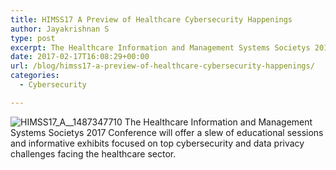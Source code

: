 ```yaml
---
title: HIMSS17 A Preview of Healthcare Cybersecurity Happenings
author: Jayakrishnan S
type: post
excerpt: The Healthcare Information and Management Systems Societys 2017 Conference will offer a slew of educational sessions and informative exhibits focused on top cybersecurity and data privacy challenges facing the healthcare sector.
date: 2017-02-17T16:08:29+00:00
url: /blog/himss17-a-preview-of-healthcare-cybersecurity-happenings/
categories:
  - Cybersecurity

---
```

![HIMSS17_A__1487347710](/img/blog/HIMSS17_A__1487347710-300x181.jpg#center)
The Healthcare Information and Management Systems Societys 2017 Conference will offer a slew of educational sessions and informative exhibits focused on top cybersecurity and data privacy challenges facing the healthcare sector.